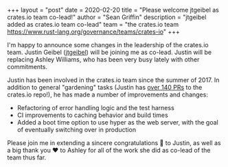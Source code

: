 +++
layout = "post"
date = 2020-02-20
title = "Please welcome jtgeibel as crates.io team co-lead!"
author = "Sean Griffin"
description = "jtgeibel added as crates.io team co-lead"
team = "the crates.io team <https://www.rust-lang.org/governance/teams/crates-io>"
+++

I'm happy to announce some changes in the leadership of the crates.io
team. Justin Geibel ([jtgeibel]) will be joining me as co-lead. Justin
will be replacing Ashley Williams, who has been very busy lately with
other commitments.

Justin has been involved in the crates.io team since the summer
of 2017. In addition to general "gardening" tasks (Justin has [over
140 PRs](https://github.com/rust-lang/crates.io/pulls/jtgeibel) to the
crates.io repo!), he has made a number of improvements and changes:

* Refactoring of error handling logic and the test harness
* CI improvements to caching behavior and build times
* Added a boot time option to use hyper as the web server, with the goal of eventually switching over in production

Please join me in extending a sincere congratulations 🎉 to Justin, as
well as a big thank you ❤️ to Ashley for all of the work she did
as co-lead of the team thus far.

[jtgeibel]: https://github.com/jtgeibel

